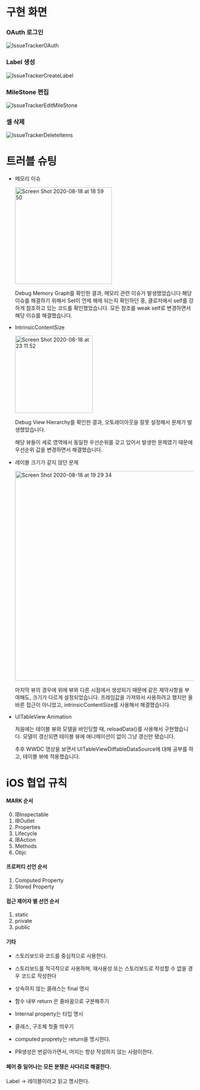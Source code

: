 # 구현 화면

### OAuth 로그인

![IssueTrackerOAuth](https://user-images.githubusercontent.com/48466830/90402059-dc7e2100-e0d9-11ea-888c-4c42030e51b8.gif)

### Label 생성

![IssueTrackerCreateLabel](https://user-images.githubusercontent.com/48466830/90402043-d720d680-e0d9-11ea-8d32-0cd965f5e1d4.gif)

### MileStone 편집

![IssueTrackerEditMileStone](https://user-images.githubusercontent.com/48466830/90402053-db4cf400-e0d9-11ea-8e24-706b507c9510.gif)

### 셀 삭제

![IssueTrackerDeleteItems](https://user-images.githubusercontent.com/48466830/90402052-dab45d80-e0d9-11ea-8420-6d12416ea399.gif)



# 트러블 슈팅

- 메모리 이슈

  <img width="260" alt="Screen Shot 2020-08-18 at 18 59 50" src="https://user-images.githubusercontent.com/48466830/90526592-8bd6f880-e1ab-11ea-946d-f01486909048.png">

  Debug Memory Graph를 확인한 결과, 메모리 관련 이슈가 발생했었습니다 해당 이슈를 해결하기 위해서 Set<AnyCancellable>이 언제 해제 되는지 확인하던 중, 클로저에서 self를 강하게 참조하고 있는 코드를 확인했었습니다. 모든 참조를 weak self로 변경하면서 해당 이슈를 해결했습니다.

- IntrinsicContentSize

  <img width="208" alt="Screen Shot 2020-08-18 at 23 11 52" src="https://user-images.githubusercontent.com/48466830/90526624-96918d80-e1ab-11ea-8d82-afb31df5f87e.png">

  Debug View Hierarchy를 확인한 결과, 오토레이아웃을 잘못 설정해서 문제가 발생했었습니다.

  해당 뷰들이 세로 영역에서 동일한 우선순위를 갖고 있어서 발생한 문제였기 때문에 우선순위 값을 변경하면서 해결했습니다.

- 레이블 크기가 같지 않던 문제

  <img width="564" alt="Screen Shot 2020-08-18 at 19 29 34" src="https://user-images.githubusercontent.com/48466830/90526635-98f3e780-e1ab-11ea-98d7-9344fa89e95e.png">

  마지막 뷰의 경우에 위에 뷰와 다른 시점에서 생성되기 때문에 같은 제약사항을 부여해도, 크기가 다르게 설정되었습니다. 프레임값을 가져와서 사용하려고 했지만 올바른 접근이 아니었고, intrinsicContentSize를 사용해서 해결했습니다.

- UITableView Animation

  처음에는 테이블 뷰와 모델을 바인딩할 때, reloadData()를 사용해서 구현했습니다. 모델이 갱신되면 테이블 뷰에 애니메이션이 없이 그냥 갱신만 됐습니다.

  추후 WWDC 영상을 보면서 UITableViewDiffableDataSource에 대해 공부를 하고, 테이블 뷰에 적용했습니다.

# iOS 협업 규칙

#### MARK 순서

0. IBInspectable
1. IBOutlet
2. Properties
3. Lifecycle
4. IBAction
5. Methods
6. Objc

#### 프로퍼티 선언 순서

1. Computed Property
2. Stored Property

#### 접근 제어자 별 선언 순서

1. static
2. private
3. public

#### 기타

* 스토리보드와 코드를 중심적으로 사용한다.
* 스토리보드를 적극적으로 사용하며, 재사용성 또는 스토리보드로 작성할 수 없을 경우 코드로 작성한다

* 상속하지 않는 클래스는 final 명시
* 함수 내부 return 은 줄바꿈으로 구분해주기
* Internal property는 타입 명시
* 클래스, 구조체 첫줄 띄우기
* computed proprety는 return을 명시한다.
* PR생성은 번갈아가면서, 머지는 항상 작성하지 않는 사람이한다.

#### 페어 중 일어나는 모든 분쟁은 사다리로 해결한다.

Label -> 레이블이라고 읽고 명시한다.